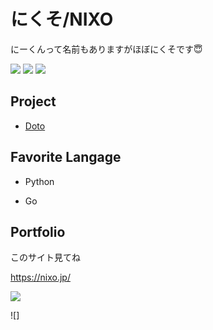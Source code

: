 # にくそ/NIXO

にーくんって名前もありますがほぼにくそです😇

![](https://img.shields.io/badge/age-15-red) ![](https://img.shields.io/badge/birthday-2005%2F10%2F11-red) ![](https://img.shields.io/badge/Python-%E2%9D%A4-brightgreen)

## Project

- [Doto](https://github.com/doto-pj)

## Favorite Langage

- Python

- Go


## Portfolio

このサイト見てね

https://nixo.jp/

![](https://komarev.com/ghpvc/?username=nxo0)

![]
